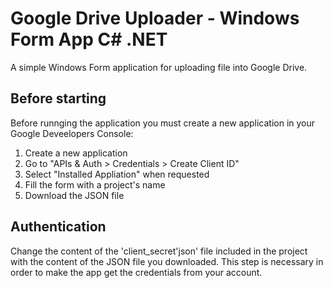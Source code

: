 # Google Drive Uploader - Windows Form App C# .NET
A simple Windows Form application for uploading file into Google Drive.

## Before starting
Before runnging the application you must create a new application in your Google Deveelopers Console:
   1. Create a new application
   2. Go to "APIs & Auth > Credentials > Create Client ID"
   3. Select "Installed Appliation" when requested
   4. Fill the form with a project's name
   5. Download the JSON file
   
## Authentication
Change the content of the 'client_secret'json' file included in the project with the content of the JSON file you downloaded.
This step is necessary in order to make the app get the credentials from your account.
